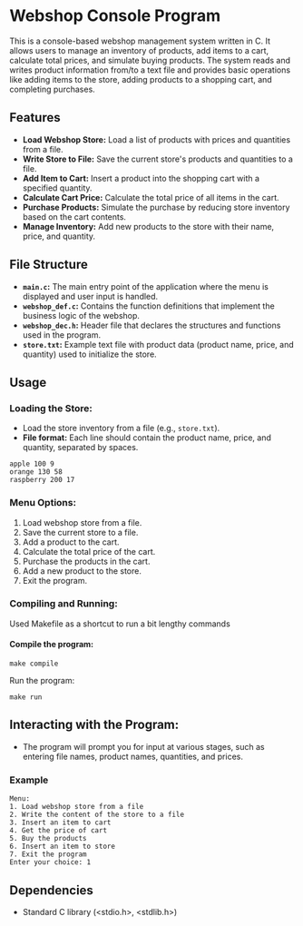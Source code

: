 # Webshop Console Program

This is a console-based webshop management system written in C. It allows users to manage an inventory of products, add items to a cart, calculate total prices, and simulate buying products. The system reads and writes product information from/to a text file and provides basic operations like adding items to the store, adding products to a shopping cart, and completing purchases.

## Features

- **Load Webshop Store:** Load a list of products with prices and quantities from a file.
- **Write Store to File:** Save the current store's products and quantities to a file.
- **Add Item to Cart:** Insert a product into the shopping cart with a specified quantity.
- **Calculate Cart Price:** Calculate the total price of all items in the cart.
- **Purchase Products:** Simulate the purchase by reducing store inventory based on the cart contents.
- **Manage Inventory:** Add new products to the store with their name, price, and quantity.

## File Structure

- **`main.c`:** The main entry point of the application where the menu is displayed and user input is handled.
- **`webshop_def.c`:** Contains the function definitions that implement the business logic of the webshop.
- **`webshop_dec.h`:** Header file that declares the structures and functions used in the program.
- **`store.txt`:** Example text file with product data (product name, price, and quantity) used to initialize the store.

## Usage

### Loading the Store:

- Load the store inventory from a file (e.g., `store.txt`).  
- **File format:** Each line should contain the product name, price, and quantity, separated by spaces.

```
apple 100 9
orange 130 58
raspberry 200 17
```
### Menu Options:

1. Load webshop store from a file.
2. Save the current store to a file.
3. Add a product to the cart.
4. Calculate the total price of the cart.
5. Purchase the products in the cart.
6. Add a new product to the store.
7. Exit the program.

### Compiling and Running:
Used Makefile as a shortcut to run a bit lengthy commands

#### Compile the program:
```
make compile
```
Run the program:
```
make run
```

## Interacting with the Program:
- The program will prompt you for input at various stages, such as entering file names, product names, quantities, and prices.

### Example
```
Menu:
1. Load webshop store from a file
2. Write the content of the store to a file
3. Insert an item to cart
4. Get the price of cart
5. Buy the products
6. Insert an item to store
7. Exit the program
Enter your choice: 1
```

## Dependencies
- Standard C library (<stdio.h>, <stdlib.h>)
